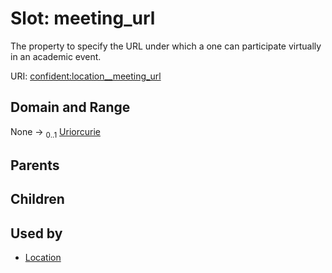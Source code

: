 
# Slot: meeting_url


The property to specify the URL under which a one can participate virtually in an academic event.

URI: [confident:location__meeting_url](https://raw.githubusercontent.com/TIBHannover/ConfIDent_schema/main/src/linkml/confident_schema.yaml#location__meeting_url)


## Domain and Range

None &#8594;  <sub>0..1</sub> [Uriorcurie](types/Uriorcurie.md)

## Parents


## Children


## Used by

 * [Location](Location.md)
